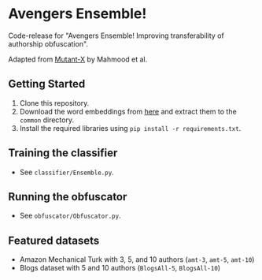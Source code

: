 # Avengers Ensemble!
Code-release for "Avengers Ensemble! Improving transferability of authorship obfuscation".

Adapted from [Mutant-X](https://github.com/asad1996172/Mutant-X) by Mahmood et al.

## Getting Started
1. Clone this repository.
2. Download the word embeddings from [here](https://www.dropbox.com/sh/y3srrf82n9jbx8x/AAAlHlICEftupAJ3WZnS8W3Aa?dl=0) and extract them to the `common` directory.
3. Install the required libraries using `pip install -r requirements.txt`.

## Training the classifier
- See `classifier/Ensemble.py`.

## Running the obfuscator
-  See `obfuscator/Obfuscator.py`.

## Featured datasets
- Amazon Mechanical Turk with 3, 5, and 10 authors (`amt-3`, `amt-5`, `amt-10`)
- Blogs dataset with 5 and 10 authors (`BlogsAll-5`, `BlogsAll-10`)
